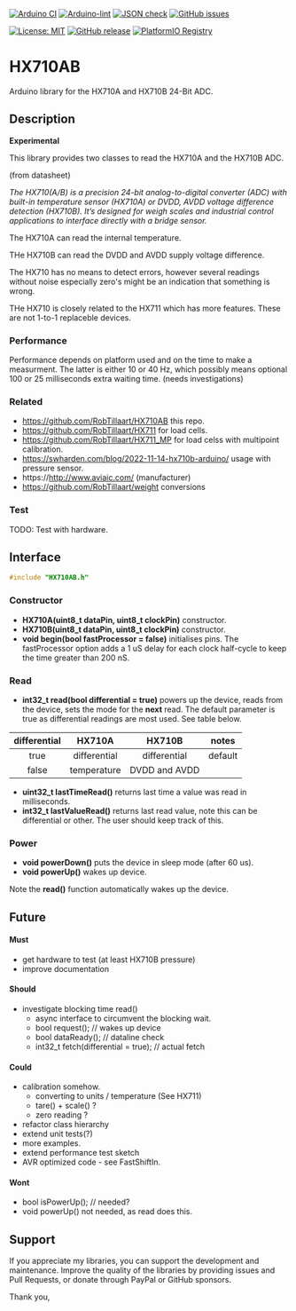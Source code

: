 
[![Arduino CI](https://github.com/RobTillaart/HX710AB/workflows/Arduino%20CI/badge.svg)](https://github.com/marketplace/actions/arduino_ci)
[![Arduino-lint](https://github.com/RobTillaart/HX710AB/actions/workflows/arduino-lint.yml/badge.svg)](https://github.com/RobTillaart/HX710AB/actions/workflows/arduino-lint.yml)
[![JSON check](https://github.com/RobTillaart/HX710AB/actions/workflows/jsoncheck.yml/badge.svg)](https://github.com/RobTillaart/HX710AB/actions/workflows/jsoncheck.yml)
[![GitHub issues](https://img.shields.io/github/issues/RobTillaart/HX710AB.svg)](https://github.com/RobTillaart/HX710AB/issues)

[![License: MIT](https://img.shields.io/badge/license-MIT-green.svg)](https://github.com/RobTillaart/HX710AB/blob/master/LICENSE)
[![GitHub release](https://img.shields.io/github/release/RobTillaart/HX710AB.svg?maxAge=3600)](https://github.com/RobTillaart/HX710AB/releases)
[![PlatformIO Registry](https://badges.registry.platformio.org/packages/robtillaart/library/HX710AB.svg)](https://registry.platformio.org/libraries/robtillaart/HX710AB)


# HX710AB

Arduino library for the HX710A and HX710B 24-Bit ADC.


## Description

**Experimental**

This library provides two classes to read the HX710A and the HX710B ADC.

(from datasheet)

_The HX710(A/B) is a precision 24-bit analog-to-digital converter (ADC) with built-in
temperature sensor (HX710A) or DVDD, AVDD voltage difference detection (HX710B). 
It’s designed for weigh scales and industrial control applications to interface 
directly with a bridge sensor._

The HX710A can read the internal temperature.

THe HX710B can read the DVDD and AVDD supply voltage difference.

The HX710 has no means to detect errors, however several readings without noise
especially zero's might be an indication that something is wrong.

THe HX710 is closely related to the HX711 which has more features.
These are not 1-to-1 replaceble devices.


### Performance

Performance depends on platform used and on the time to make a measurment.
The latter is either 10 or 40 Hz, which possibly means optional 100 or 25 
milliseconds extra waiting time. (needs investigations)


### Related

- https://github.com/RobTillaart/HX710AB  this repo.
- https://github.com/RobTillaart/HX711  for load cells.
- https://github.com/RobTillaart/HX711_MP  for load celss with multipoint calibration.
- https://swharden.com/blog/2022-11-14-hx710b-arduino/  usage with pressure sensor.
- https://http://www.aviaic.com/  (manufacturer)
- https://github.com/RobTillaart/weight  conversions


### Test

TODO: Test with hardware.


## Interface

```cpp
#include "HX710AB.h"
```

### Constructor

- **HX710A(uint8_t dataPin, uint8_t clockPin)** constructor.
- **HX710B(uint8_t dataPin, uint8_t clockPin)** constructor.
- **void begin(bool fastProcessor = false)** initialises pins.
The fastProcessor option adds a 1 uS delay for each clock half-cycle 
to keep the time greater than 200 nS.

### Read

- **int32_t read(bool differential = true)** powers up the device,
reads from the device, sets the mode for the **next** read.
The default parameter is true as differential readings are most used.
See table below. 

|  differential  |  HX710A         |  HX710B         |  notes    |
|:--------------:|:---------------:|:---------------:|:---------:|
|   true         |  differential   |  differential   |  default  |
|   false        |  temperature    |  DVDD and AVDD  |


- **uint32_t lastTimeRead()** returns last time a value was read in milliseconds.
- **int32_t lastValueRead()** returns last read value, note this can be
differential or other. The user should keep track of this.


### Power

- **void powerDown()** puts the device in sleep mode (after 60 us).
- **void powerUp()** wakes up device.

Note the **read()** function automatically wakes up the device.


## Future

#### Must

- get hardware to test  (at least HX710B pressure)
- improve documentation

#### Should

- investigate blocking time read()
  - async interface to circumvent the blocking wait.
  - bool request();    //  wakes up device
  - bool dataReady();  //  dataline check
  - int32_t fetch(differential = true);  //  actual fetch

#### Could

- calibration somehow.
  - converting to units / temperature  (See HX711)
  - tare() + scale() ?
  - zero reading ?
- refactor class hierarchy
- extend unit tests(?)
- more examples.
- extend performance test sketch
- AVR optimized code - see FastShiftIn.

#### Wont

- bool isPowerUp();  //  needed?
- void powerUp() not needed, as read does this.

## Support

If you appreciate my libraries, you can support the development and maintenance.
Improve the quality of the libraries by providing issues and Pull Requests, or
donate through PayPal or GitHub sponsors.

Thank you,


